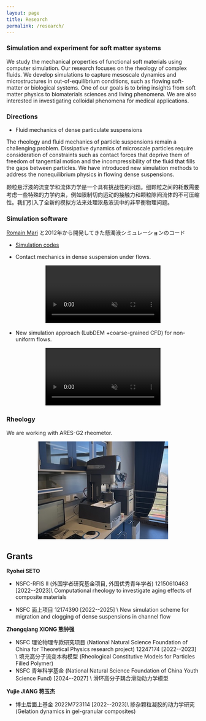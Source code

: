 ```yaml
---
layout: page
title: Research
permalink: /research/
---
```





### **Simulation and experiment for soft matter systems**

We study the mechanical properties of functional soft materials using computer simulation. Our research focuses on the rheology of complex fluids. We develop simulations to capture mesoscale dynamics and microstructures in out-of-equilibrium conditions, such as flowing soft-matter or biological systems. One of our goals is to bring insights from soft matter physics to biomaterials sciences and living phenomena. We are also interested in investigating colloidal phenomena for medical applications.


### Directions

- Fluid mechanics of dense particulate suspensions

The rheology and fluid mechanics of particle suspensions remain a challenging problem. Dissipative dynamics of microscale particles require consideration of constraints such as contact forces that deprive them of freedom of tangential motion and the incompressibility of the fluid that fills the gaps between particles. We have introduced new simulation methods to address the nonequilibrium physics in flowing dense suspensions.


颗粒悬浮液的流变学和流体力学是一个具有挑战性的问题。细颗粒之间的耗散需要考虑一些特殊的力学约束，例如限制切向运动的接触力和颗粒隙间流体的不可压缩性。我们引入了全新的模拟方法来处理浓悬液流中的非平衡物理问题。

### Simulation software


[Romain Mari](http://rmari.github.io) と2012年から開発してきた懸濁液シミュレーションのコード
- [Simulation codes](https://bitbucket.org/rmari/lf_dem)

- Contact mechanics in dense suspension under flows.

<center>
<video muted autoplay controls>
    <source src="/assets/movie/demo_wall.mov" type="video/mp4">
</video>
</center>


- New simulation approach (LubDEM +coarse-grained CFD) for non-uniform flows. 

<center>
<video muted autoplay controls>
    <source src="/assets/movie/pg_0.011.mov" type="video/mp4">
</video>
</center>

### Rheology

We are working with ARES-G2 rheometor.

<center>
     <img class="fit-picture"
     src="/assets/img/G2.jpeg"
     alt="ARES-G2">
</center>




## **Grants**

**Ryohei SETO**
- NSFC-RFIS II (外国学者研究基金项目, 外国优秀青年学者) 12150610463 [2022--2023]\\
Computational rheology to investigate aging effects of composite materials

- NSFC 面上项目 12174390 [2022--2025] \\
New simulation scheme for migration and clogging of dense suspensions in channel flow

**Zhongqiang XIONG 熊钟强**
- NSFC 理论物理专款研究项目 (National Natural Science Foundation of China for Theoretical Physics research project) 12247174 [2022--2023] \\
填充高分子流变本构模型 (Rheological Constitutive Models for Particles Filled Polymer)
- NSFC 青年科学基金 (National Natural Science Foundation of China Youth Science Fund) [2024--2027] \\
滑环高分子耦合滑动动力学模型

**Yujie JIANG 蒋玉杰**
- 博士后面上基金 2022M723114  [2022--2023]\\
掺杂颗粒凝胶的动力学研究 (Gelation dynamics in gel-granular composites)
